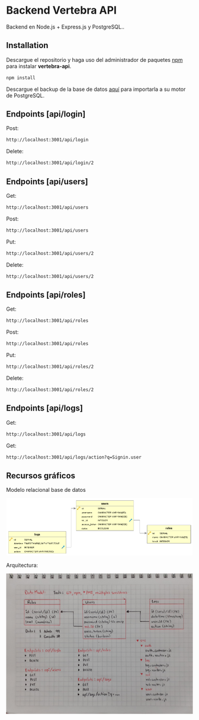 # Backend Vertebra API

Backend en Node.js + Express.js y PostgreSQL..

## Installation

Descargue el repositorio y haga uso del administrador de paquetes [npm](https://www.npmjs.com/) para instalar **vertebra-api**.

```bash
npm install
```

Descargue el backup de la base de datos [aquí](https://github.com/joanayala/vertebra-api/tree/main/api-documentation/db_backup) para importarla  a su motor de PostgreSQL.

## Endpoints [api/login]
Post:
```bash
http://localhost:3001/api/login
```
Delete:
```bash
http://localhost:3001/api/login/2
```
## Endpoints [api/users]
Get:
```bash
http://localhost:3001/api/users
```
Post:
```bash
http://localhost:3001/api/users
```
Put:
```bash
http://localhost:3001/api/users/2
```
Delete:
```bash
http://localhost:3001/api/users/2
```

## Endpoints [api/roles]
Get:
```bash
http://localhost:3001/api/roles
```
Post:
```bash
http://localhost:3001/api/roles
```
Put:
```bash
http://localhost:3001/api/roles/2
```
Delete:
```bash
http://localhost:3001/api/roles/2
```

## Endpoints [api/logs]
Get:
```bash
http://localhost:3001/api/logs
```
Get:
```bash
http://localhost:3001/api/logs/action?q=Signin.user
```

## Recursos gráficos

Modelo relacional base de datos

![alt text](https://github.com/joanayala/vertebra-api/blob/main/api-documentation/vertebra-api_db.png)

Arquitectura:

![alt text](https://github.com/joanayala/vertebra-api/blob/main/api-documentation/architecture.jpg)
